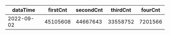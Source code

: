 |dataTime|firstCnt|secondCnt|thirdCnt|fourCnt|
|-|-|-|-|-|
|2022-09-02|45105608|44667643|33558752|7201566|
